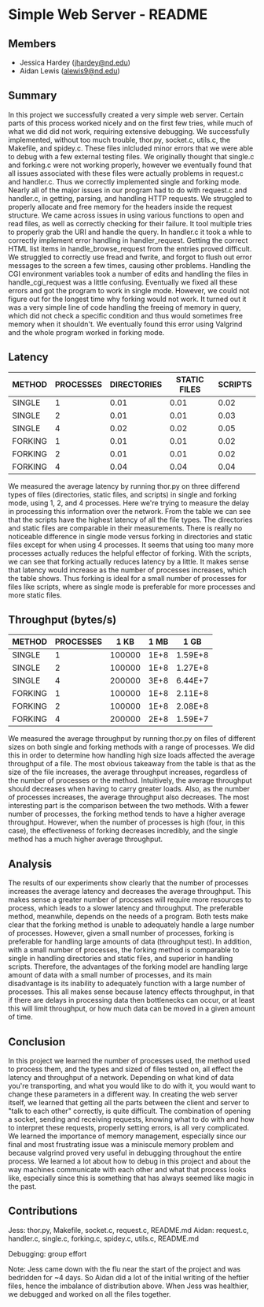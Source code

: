 Simple Web Server - README
===================

Members
-------

- Jessica Hardey (jhardey@nd.edu)
- Aidan Lewis (alewis9@nd.edu)

Summary
-------

In this project we successfully created a very simple web server. Certain parts of this process worked nicely and on the first few tries, while much of what we did did not work, requiring extensive debugging. We successfully implemented, without too much trouble, thor.py, socket.c, utils.c, the Makefile, and spidey.c. These files inlcluded minor errors that we were able to debug with a few external testing files. We originally thought that single.c and forking.c were not working properly, however we eventually found that all issues associated with these files were actually problems in request.c and handler.c. Thus we correctly implemented single and forking mode. Nearly all of the major issues in our program had to do with request.c and handler.c, in getting, parsing, and handling HTTP requests. We struggled to properly allocate and free memory for the headers inside the request structure. We came across issues in using various functions to open and read files, as well as correctly checking for their failure. It tool multiple tries to properly grab the URI and handle the query. In handler.c it took a whle to correctly implement error handling in handler_request. Getting the correct HTML list items in handle_browse_request from the entries proved difficult. We struggled to correctly use fread and fwrite, and forgot to flush out error messages to the screen a few times, causing other problems. Handling the CGI environment variables took a number of edits and handling the files in handle_cgi_request was a little confusing. Eventually we fixed all these errors and got the program to work in single mode. However, we could not figure out for the longest time why forking would not work. It turned out it was a very simple line of code handling the freeing of memory in query, which did not check a specific condition and thus would sometimes free memory when it shouldn't. We eventually found this error using Valgrind and the whole program worked in forking mode. 

Latency
-------
| METHOD | PROCESSES |  DIRECTORIES | STATIC FILES |    SCRIPTS   |
|--------|-----------|--------------|--------------|--------------|
| SINGLE |     1     |     0.01     |     0.01     |     0.02     |
| SINGLE |     2     |     0.01     |     0.01     |     0.03     |
| SINGLE |     4     |     0.02     |     0.02     |     0.05     |
| FORKING|     1     |     0.01     |     0.01     |     0.02     |
| FORKING|     2     |     0.01     |     0.01     |     0.02     |
| FORKING|     4     |     0.04     |     0.04     |     0.04     |

We measured the average latency by running thor.py on three differend types of files (directories, static files, and scripts) in single and forking mode, using 1, 2, and 4 processes. Here we're trying to measure the delay in processing this information over the network. From the table we can see that the scripts have the highest latency of all the file types. The directories and static files are comparable in their measurements. There is really no noticeable difference in single mode versus forking in directories and static files except for when using 4 processes. It seems that using too many more processes actually reduces the helpful effector of forking. With the scripts, we can see that forking actually reduces latency by a little. It makes sense that latency would increase as the number of processes increases, which the table shows. Thus forking is ideal for a small number of processes for files like scripts, where as single mode is preferable for more processes and more static files.

Throughput (bytes/s)
----------
| METHOD | PROCESSES |     1 KB       |     1 MB     |     1 GB     |
|--------|-----------|----------------|--------------|--------------|
| SINGLE |     1     |     100000     |     1E+8     |    1.59E+8   |
| SINGLE |     2     |     100000     |     1E+8     |    1.27E+8   |
| SINGLE |     4     |     200000     |     3E+8     |    6.44E+7   |
| FORKING|     1     |     100000     |     1E+8     |    2.11E+8   |
| FORKING|     2     |     100000     |     1E+8     |    2.08E+8   |
| FORKING|     4     |     200000     |     2E+8     |    1.59E+7   |

We measured the average throughput by running thor.py on files of different sizes on both single and forking methods with a range of processes. We did this in order to determine how handling high size loads affected the average throughput of a file. The most obvious takeaway from the table is that as the size of the file increases, the average throughput increases, regardless of the number of processes or the method. Intuitively, the average throughput should decreases when having to carry greater loads. Also, as the number of processes increases, the average throughput also decreases. The most interesting part is the comparison between the two methods. With a fewer number of processes, the forking method tends to have a higher average throughput. However, when the number of processes is high (four, in this case), the effectiveness of forking decreases incredibly, and the single method has a much higher average throughput. 

Analysis
--------
The results of our experiments show clearly that the number of processes increases the  average latency and decreases the average throughput. This makes sense a greater number of processes will require more resources to process, which leads to a slower latency and throughput. The preferable method, meanwhile, depends on the needs of a program. Both tests make clear that the forking method is unable to adequately handle a large number of processes. However, given a small number of processes, forking is preferable for handling large amounts of data (throughput test). In addition, with a small number of processes, the forking method is comparable to single in handling directories and static files, and superior in handling scripts. Therefore, the advantages of the forking model are handling large amount of data with a small number of processes, and its main disadvantage is its inability to adequately function with a large number of processes. This all makes sense because latency effects throughput, in that if there are delays in processing data then bottlenecks can occur, or at least this will limit throughput, or how much data can be moved in a given amount of time.

Conclusion
----------
In this project we learned the number of processes used, the method used to process them, and the types and sized of files tested on, all effect the latency and throughput of a network. Depending on what kind of data you're transporting, and what you would like to do with it, you would want to change these parameters in a different way. In creating the web server itself, we learned that getting all the parts between the client and server to "talk to each other" correctly, is quite difficult. The combination of opening a socket, sending and receiving requests, knowing what to do with and how to interpret these requests, properly setting errors, is all very complicated. We learned the importance of memory management, especially since our final and most frustrating issue was a miniscule memory problem and because valgrind proved very useful in debugging throughout the entire process. We learned a lot about how to debug in this project and about the way machines communicate with each other and what that process looks like, especially since this is something that has always seemed like magic in the past.

Contributions
-------------

Jess: thor.py, Makefile, socket.c, request.c, README.md
Aidan: request.c, handler.c, single.c, forking.c, spidey.c, utils.c, README.md

Debugging: group effort

Note: Jess came down with the flu near the start of the project and was bedridden for ~4 days. So Aidan did a lot of the initial writing of the heftier files, hence the imbalance of distribution above. When Jess was healthier, we debugged and worked on all the files together. 
